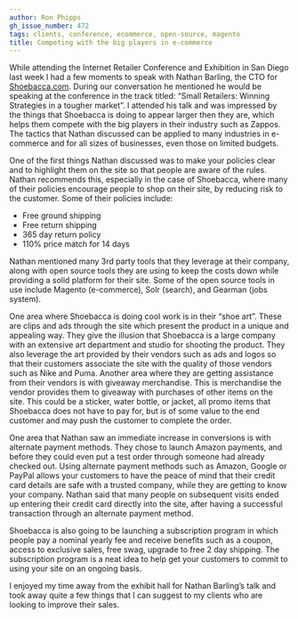 ```yaml
---
author: Ron Phipps
gh_issue_number: 472
tags: clients, conference, ecommerce, open-source, magento
title: Competing with the big players in e-commerce
---
```


While attending the Internet Retailer Conference and Exhibition in San Diego last week I had a few moments to speak with Nathan Barling, the CTO for [Shoebacca.com](https://www.shoebacca.com/). During our conversation he mentioned he would be speaking at the conference in the track titled: “Small Retailers: Winning Strategies in a tougher market”. I attended his talk and was impressed by the things that Shoebacca is doing to appear larger then they are, which helps them compete with the big players in their industry such as Zappos. The tactics that Nathan discussed can be applied to many industries in e-commerce and for all sizes of businesses, even those on limited budgets.

One of the first things Nathan discussed was to make your policies clear and to highlight them on the site so that people are aware of the rules. Nathan recommends this, especially in the case of Shoebacca, where many of their policies encourage people to shop on their site, by reducing risk to the customer. Some of their policies include:

- Free ground shipping
- Free return shipping
- 365 day return policy
- 110% price match for 14 days

Nathan mentioned many 3rd party tools that they leverage at their company, along with open source tools they are using to keep the costs down while providing a solid platform for their site. Some of the open source tools in use include Magento (e-commerce), Solr (search), and Gearman (jobs system).

One area where Shoebacca is doing cool work is in their “shoe art”. These are clips and ads through the site which present the product in a unique and appealing way. They give the illusion that Shoebacca is a large company with an extensive art department and studio for shooting the product. They also leverage the art provided by their vendors such as ads and logos so that their customers associate the site with the quality of those vendors such as Nike and Puma. Another area where they are getting assistance from their vendors is with giveaway merchandise. This is merchandise the vendor provides them to giveaway with purchases of other items on the site. This could be a sticker, water bottle, or jacket, all promo items that Shoebacca does not have to pay for, but is of some value to the end customer and may push the customer to complete the order.

One area that Nathan saw an immediate increase in conversions is with alternate payment methods. They chose to launch Amazon payments, and before they could even put a test order through someone had already checked out. Using alternate payment methods such as Amazon, Google or PayPal allows your customers to have the peace of mind that their credit card details are safe with a trusted company, while they are getting to know your company. Nathan said that many people on subsequent visits ended up entering their credit card directly into the site, after having a successful transaction through an alternate payment method.

Shoebacca is also going to be launching a subscription program in which people pay a nominal yearly fee and receive benefits such as a coupon, access to exclusive sales, free swag, upgrade to free 2 day shipping. The subscription program is a neat idea to help get your customers to commit to using your site on an ongoing basis.

I enjoyed my time away from the exhibit hall for Nathan Barling’s talk and took away quite a few things that I can suggest to my clients who are looking to improve their sales.
